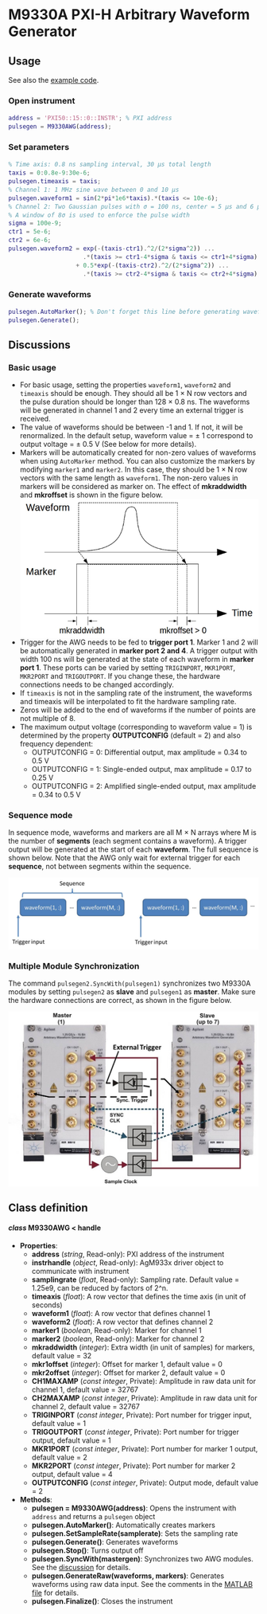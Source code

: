 # M9330A PXI-H Arbitrary Waveform Generator
## Usage
See also the [example code](../ExampleCode/M9330A.m).
### Open instrument
```matlab
address = 'PXI50::15::0::INSTR'; % PXI address
pulsegen = M9330AWG(address);
```
### Set parameters
```matlab
% Time axis: 0.8 ns sampling interval, 30 μs total length
taxis = 0:0.8e-9:30e-6;
pulsegen.timeaxis = taxis;
% Channel 1: 1 MHz sine wave between 0 and 10 μs
pulsegen.waveform1 = sin(2*pi*1e6*taxis).*(taxis <= 10e-6);
% Channel 2: Two Gaussian pulses with σ = 100 ns, center = 5 μs and 6 μs
% A window of 8σ is used to enforce the pulse width
sigma = 100e-9;
ctr1 = 5e-6;
ctr2 = 6e-6;
pulsegen.waveform2 = exp(-(taxis-ctr1).^2/(2*sigma^2)) ...
                     .*(taxis >= ctr1-4*sigma & taxis <= ctr1+4*sigma) ...
                   + 0.5*exp(-(taxis-ctr2).^2/(2*sigma^2)) ...
                     .*(taxis >= ctr2-4*sigma & taxis <= ctr2+4*sigma);
```
### Generate waveforms
```matlab
pulsegen.AutoMarker(); % Don't forget this line before generating waveforms
pulsegen.Generate();
```
## Discussions
### Basic usage
- For basic usage, setting the properties `waveform1`, `waveform2` and `timeaxis` should be enough. They should all be 1 × N row vectors and the pulse duration should be longer than 128 × 0.8 ns. The waveforms will be generated in channel 1 and 2 every time an external trigger is received.
- The value of waveforms should be between -1 and 1. If not, it will be renormalized. In the default setup, waveform value = ± 1 correspond to output voltage = ± 0.5 V (See below for more details).
- Markers will be automatically created for non-zero values of waveforms when using `AutoMarker` method. You can also customize the markers by modifying `marker1` and `marker2`. In this case, they should be 1 × N row vectors with the same length as `waveform1`. The non-zero values in markers will be considered as marker on. The effect of **mkraddwidth** and **mkroffset** is shown in the figure below.
    <div style="text-align:center"><img src="./marker.jpg" alt="Marker figure" align="middle"/></div>
- Trigger for the AWG needs to be fed to **trigger port 1**. Marker 1 and 2 will be automatically generated in **marker port 2 and 4**. A trigger output with width 100 ns will be generated at the state of each waveform in **marker port 1**. These ports can be varied by setting `TRIGINPORT`, `MKR1PORT`, `MKR2PORT` and `TRIGOUTPORT`. If you change these, the hardware connections needs to be changed accordingly.
- If `timeaxis` is not in the sampling rate of the instrument, the waveforms and timeaxis will be interpolated to fit the hardware sampling rate.
- Zeros will be added to the end of waveforms if the number of points are not multiple of 8.
- The maximum output voltage (corresponding to waveform value = 1) is determined by the property **OUTPUTCONFIG** (default = 2) and also frequency dependent:
    - OUTPUTCONFIG = 0: Differential output, max amplitude = 0.34 to 0.5 V
    - OUTPUTCONFIG = 1: Single-ended output, max amplitude = 0.17 to 0.25 V
    - OUTPUTCONFIG = 2: Amplified single-ended output, max amplitude = 0.34 to 0.5 V
    
### Sequence mode
In sequence mode, waveforms and markers are all M × N arrays where M is the number of **segments** (each segment contains a waveform). A trigger output will be generated at the start of each **waveform**. The full sequence is shown below. Note that the AWG only wait for external trigger for each **sequence**, not between segments within the sequence.
<div style="text-align:center"><img src="./sequence.jpg" alt="Sequence figure" align="middle"/></div>

### <a name="sync"/>Multiple Module Synchronization
The command `pulsegen2.SyncWith(pulsegen1)` synchronizes two M9330A modules by setting `pulsegen2` as **slave** and `pulsegen1` as **master**. Make sure the hardware connections are correct, as shown in the figure below.
<div style="text-align:center"><img src="./sync.jpg" alt="Sync figure" align="middle"/></div>

## Class definition
#### *class* M9330AWG < handle
* **Properties**: 
  * **address** (*string*, Read-only): PXI address of the instrument
  * **instrhandle** (*object*, Read-only): AgM933x driver object to communicate with instrument
  * **samplingrate** (*float*, Read-only): Sampling rate. Default value = 1.25e9, can be reduced by factors of 2^n.
  * **timeaxis** (*float*): A row vector that defines the time axis (in unit of seconds)
  * **waveform1** (*float*): A row vector that defines channel 1
  * **waveform2** (*float*): A row vector that defines channel 2
  * **marker1** (*boolean*, Read-only): Marker for channel 1
  * **marker2** (*boolean*, Read-only): Marker for channel 2
  * **mkraddwidth** (*integer*): Extra width (in unit of samples) for markers, default value = 32
  * **mkr1offset** (*integer*): Offset for marker 1, default value = 0
  * **mkr2offset** (*integer*): Offset for marker 2, default value = 0
  * **CH1MAXAMP** (*const integer*, Private): Amplitude in raw data unit for channel 1, default value = 32767
  * **CH2MAXAMP** (*const integer*, Private): Amplitude in raw data unit for channel 2, default value = 32767
  * **TRIGINPORT** (*const integer*, Private): Port number for trigger input, default value = 1
  * **TRIGOUTPORT** (*const integer*, Private): Port number for trigger output, default value = 1
  * **MKR1PORT** (*const integer*, Private): Port number for marker 1 output, default value = 2
  * **MKR2PORT** (*const integer*, Private): Port number for marker 2 output, default value = 4
  * **OUTPUTCONFIG** (*const integer*, Private): Output mode, default value = 2
* **Methods**:
  * **pulsegen = M9330AWG(address)**: Opens the instrument with `address` and returns a `pulsegen` object
  * **pulsegen.AutoMarker()**: Automatically creates markers
  * **pulsegen.SetSampleRate(samplerate)**: Sets the sampling rate
  * **pulsegen.Generate()**: Generates waveforms
  * **pulsegen.Stop()**: Turns output off
  * **pulsegen.SyncWith(mastergen)**: Synchronizes two AWG modules. See the [discussion](#sync) for details.
  * **pulsegen.GenerateRaw(waveforms, markers)**: Generates waveforms using raw data input. See the comments in the [MATLAB file](./GenerateRaw.m) for details.
  * **pulsegen.Finalize()**: Closes the instrument